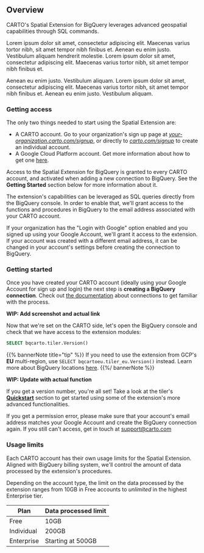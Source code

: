 ## Overview

CARTO's Spatial Extension for BigQuery leverages advanced geospatial capabilities through SQL commands. 

Lorem ipsum dolor sit amet, consectetur adipiscing elit. Maecenas varius tortor nibh, sit amet tempor nibh finibus et. Aenean eu enim justo. Vestibulum aliquam hendrerit molestie. Lorem ipsum dolor sit amet, consectetur adipiscing elit. Maecenas varius tortor nibh, sit amet tempor nibh finibus et.

Aenean eu enim justo. Vestibulum aliquam. Lorem ipsum dolor sit amet, consectetur adipiscing elit. Maecenas varius tortor nibh, sit amet tempor nibh finibus et. Aenean eu enim justo. Vestibulum aliquam.


### Getting access

The only two things needed to start using the Spatial Extension are:
   * A CARTO account. Go to your organization's sign up page at [_your-organization.carto.com/signup_](), or directly to [_carto.com/signup_](https://carto.com/signup) to create an individual account.
   * A Google Cloud Platform account. Get more information about how to get one [here](https://cloud.google.com/gcp/getting-started).


Access to the Spatial Extension for BigQuery is granted to every CARTO account, and activated when adding a new connection to BigQuery. See the **Getting Started** section below for more information about it.

The extension's capabilities can be leveraged as SQL queries directly from the BigQuery console. In order to enable that, we'll grant access to the functions and procedures in BigQuery to the email address associated with your CARTO account.

If your organization has the "Login with Google" option enabled and you signed up using your Google Account, we'll grant it access to the extension. If your account was created with a different email address, it can be changed in your account's settings before creating the connection to BigQuery. 

### Getting started

Once you have created your CARTO account (ideally using your Google Account for sign up and login) the next step is **creating a BigQuery connection**. Check out [the documentation](WIP:add.link.to.actual.docs) about connections to get familiar with the process. 

**WIP: Add screenshot and actual link**

Now that we're set on the CARTO side, let's open the BigQuery console and check that we have access to the extension modules:

```sql
SELECT bqcarto.tiler.Version()
```

{{% bannerNote title="tip" %}}
If you need to use the extension from GCP's **EU** multi-region, use `SELECT bqcartoeu.tiler_eu.Version()` instead. Learn more about BigQuery locations [here](https://cloud.google.com/bigquery/docs/locations).
{{%/ bannerNote %}}

**WIP: Update with actual function**

If you get a version number, you're all set! Take a look at the tiler's [**Quickstart**](../tiler/guides#quickstart) section to get started using some of the extension's more advanced functionalities.

If you get a permission error, please make sure that your account's email address matches your Google Account and create the BigQuery connection again. If you still can't access, get in touch at [support@carto.com](mailto:support@carto.com)

### Usage limits

Each CARTO account has their own usage limits for the Spatial Extension. Aligned with BigQuery billing system, we'll control the amount of data processed by the extension's procedures.

Depending on the account type, the limit on the data processed by the extension ranges from 10GB in Free accounts to _unlimited_ in the highest Enterprise tier. 

| Plan | Data processed limit|
|------|---------------------|
|Free | 10GB |
|Individual | 200GB |
|Enterprise | Starting at 500GB |
